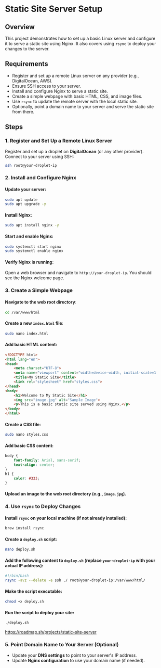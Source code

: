 # Static Site Server Setup

## Overview
This project demonstrates how to set up a basic Linux server and configure it to serve a static site using Nginx. It also covers using `rsync` to deploy your changes to the server.

## Requirements
- Register and set up a remote Linux server on any provider (e.g., DigitalOcean, AWS).
- Ensure SSH access to your server.
- Install and configure Nginx to serve a static site.
- Create a simple webpage with basic HTML, CSS, and image files.
- Use `rsync` to update the remote server with the local static site.
- Optionally, point a domain name to your server and serve the static site from there.

## Steps

### 1. Register and Set Up a Remote Linux Server
Register and set up a droplet on **DigitalOcean** (or any other provider). Connect to your server using SSH:

```bash
ssh root@your-droplet-ip
```

### 2. Install and Configure Nginx
#### Update your server:
```bash
sudo apt update
sudo apt upgrade -y
```

#### Install Nginx:
```bash
sudo apt install nginx -y
```

#### Start and enable Nginx:
```bash
sudo systemctl start nginx
sudo systemctl enable nginx
```

#### Verify Nginx is running:
Open a web browser and navigate to `http://your-droplet-ip`. You should see the Nginx welcome page.

### 3. Create a Simple Webpage
#### Navigate to the web root directory:
```bash
cd /var/www/html
```

#### Create a new `index.html` file:
```bash
sudo nano index.html
```

#### Add basic HTML content:
```html
<!DOCTYPE html>
<html lang="en">
<head>
    <meta charset="UTF-8">
    <meta name="viewport" content="width=device-width, initial-scale=1.0">
    <title>My Static Site</title>
    <link rel="stylesheet" href="styles.css">
</head>
<body>
    <h1>Welcome to My Static Site</h1>
    <img src="image.jpg" alt="Sample Image">
    <p>This is a basic static site served using Nginx.</p>
</body>
</html>
```

#### Create a CSS file:
```bash
sudo nano styles.css
```

#### Add basic CSS content:
```css
body {
    font-family: Arial, sans-serif;
    text-align: center;
}
h1 {
    color: #333;
}
```

#### Upload an image to the web root directory (e.g., `image.jpg`).

### 4. Use `rsync` to Deploy Changes
#### Install `rsync` on your local machine (if not already installed):
```bash
brew install rsync
```

#### Create a `deploy.sh` script:
```bash
nano deploy.sh
```

#### Add the following content to `deploy.sh` (replace `your-droplet-ip` with your actual IP address):
```bash
#!/bin/bash
rsync -avz --delete -e ssh ./ root@your-droplet-ip:/var/www/html/
```

#### Make the script executable:
```bash
chmod +x deploy.sh
```

#### Run the script to deploy your site:
```bash
./deploy.sh
```
https://roadmap.sh/projects/static-site-server
### 5. Point Domain Name to Your Server (Optional)
- Update your **DNS settings** to point to your server's IP address.
- Update **Nginx configuration** to use your domain name (if needed).

  
